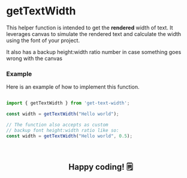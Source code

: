 # getTextWidth

This helper function is intended to get the **rendered** width of text. It leverages canvas to simulate the rendered text and calculate the width using the font of your project.

It also has a backup height:width ratio number in case something goes wrong with the canvas

### Example

Here is an example of how to implement this function.

```javascript

import { getTextWidth } from 'get-text-width';

const width = getTextWidth("Hello world");

// The function also accepts as custom 
// backup font height:width ratio like so:
const width = getTextWidth("Hello world", 0.5);


```
&nbsp;
&nbsp;
&nbsp;
&nbsp;

## <div align="center"> Happy coding! 🗒 </div>